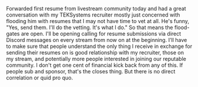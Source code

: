 Forwarded first resume from livestream community today and had a great
conversation with my TEKSystems recruiter mostly just concerned with
flooding him with resumes that I may not have time to vet at all. He's
funny, "Yes, send them. I'll do the vetting. It's what I do." So that
means the flood-gates are open. I'll be opening calling for resume
submissions via direct Discord messages on every stream from now on at
the beginning. I'll have to make sure that people understand the only
thing I receive in exchange for sending their resumes on is good
relationship with my recruiter, those on my stream, and potentially more
people interested in joining our reputable community. I don't get one
cent of financial kick back from any of this. If people sub and sponsor,
that's the closes thing. But there is no direct correlation or quid pro
quo.
